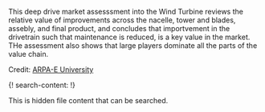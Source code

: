 
This deep drive market assesssment into the Wind Turbine reviews the relative value of improvements across the nacelle, tower and blades, assebly, and final product, and concludes that importvement in the drivetrain such that maintenance is reduced, is a key value in the market. THe assessment also shows that large players dominate all the parts of the value chain.  

Credit: [ARPA-E University](https://arpa-e.energy.gov/?q=arpa-e-site-page/arpa-e-university)

{! search-content: !}

  This is hidden file content that can be searched.
